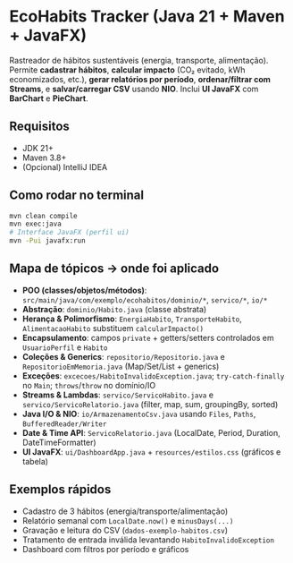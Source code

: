 # EcoHabits Tracker (Java 21 + Maven + JavaFX)
Rastreador de hábitos sustentáveis (energia, transporte, alimentação). Permite **cadastrar hábitos**, **calcular impacto** (CO₂ evitado, kWh economizados, etc.), **gerar relatórios por período**, **ordenar/filtrar com Streams**, e **salvar/carregar CSV** usando **NIO**. Inclui **UI JavaFX** com **BarChart** e **PieChart**.

## Requisitos
- JDK 21+
- Maven 3.8+
- (Opcional) IntelliJ IDEA

## Como rodar no terminal
```bash
mvn clean compile
mvn exec:java
# Interface JavaFX (perfil ui)
mvn -Pui javafx:run
```

## Mapa de tópicos → onde foi aplicado
- **POO (classes/objetos/métodos)**: `src/main/java/com/exemplo/ecohabitos/dominio/*`, `servico/*`, `io/*`
- **Abstração**: `dominio/Habito.java` (classe abstrata)
- **Herança & Polimorfismo**: `EnergiaHabito`, `TransporteHabito`, `AlimentacaoHabito` substituem `calcularImpacto()`
- **Encapsulamento**: campos `private` + getters/setters controlados em `UsuarioPerfil` e `Habito`
- **Coleções & Generics**: `repositorio/Repositorio.java` e `RepositorioEmMemoria.java` (Map/Set/List + generics)
- **Exceções**: `excecoes/HabitoInvalidoException.java`; `try-catch-finally` no `Main`; `throws`/`throw` no domínio/IO
- **Streams & Lambdas**: `servico/ServicoHabito.java` e `servico/ServicoRelatorio.java` (filter, map, sum, groupingBy, sorted)
- **Java I/O & NIO**: `io/ArmazenamentoCsv.java` usando `Files`, `Paths`, `BufferedReader/Writer`
- **Date & Time API**: `ServicoRelatorio.java` (LocalDate, Period, Duration, DateTimeFormatter)
- **UI JavaFX**: `ui/DashboardApp.java` + `resources/estilos.css` (gráficos e tabela)

## Exemplos rápidos
- Cadastro de 3 hábitos (energia/transporte/alimentação)
- Relatório semanal com `LocalDate.now()` e `minusDays(...)`
- Gravação e leitura do CSV (`dados-exemplo-habitos.csv`)
- Tratamento de entrada inválida levantando `HabitoInvalidoException`
- Dashboard com filtros por período e gráficos

